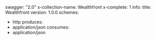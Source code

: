 swagger: "2.0"
x-collection-name: Wealthfront
x-complete: 1
info:
  title: Wealthfront
  version: 1.0.0
schemes:
- http
produces:
- application/json
consumes:
- application/json